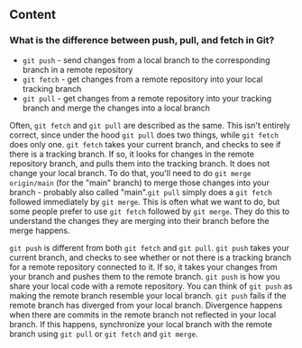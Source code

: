 ## Content

### What is the difference between push, pull, and fetch in Git?

- `git push` - send changes from a local branch to the corresponding branch in a remote repository
- `git fetch` - get changes from a remote repository into your local tracking branch
- `git pull` - get changes from a remote repository into your tracking branch and merge the changes into a local branch

Often, `git fetch` and `git pull` are described as the same. This isn't entirely correct, since under the hood `git pull` does two things, while `git fetch` does only one. `git fetch` takes your current branch, and checks to see if there is a tracking branch. If so, it looks for changes in the remote repository branch, and pulls them into the tracking branch. It does not change your local branch. To do that, you'll need to do `git merge origin/main` (for the "main" branch) to merge those changes into your branch - probably also called "main".`git pull` simply does a `git fetch` followed immediately by `git merge`. This is often what we want to do, but some people prefer to use `git fetch` followed by `git merge`. They do this to understand the changes they are merging into their branch before the merge happens.

`git push` is different from both `git fetch` and `git pull`. `git push` takes your current branch, and checks to see whether or not there is a tracking branch for a remote repository connected to it. If so, it takes your changes from your branch and pushes them to the remote branch. `git push` is how you share your local code with a remote repository. You can think of `git push` as making the remote branch resemble your local branch. `git push` fails if the remote branch has diverged from your local branch. Divergence happens when there are commits in the remote branch not reflected in your local branch. If this happens, synchronize your local branch with the remote branch using `git pull` or `git fetch` and `git merge`.
